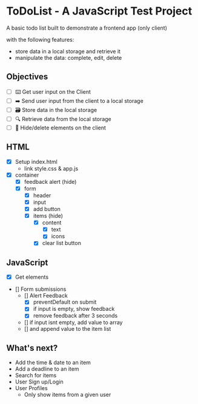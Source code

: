 # ToDoList - A JavaScript Test Project

A basic todo list built to demonstrate a frontend app (only client)

with the following features:

- store data in a local storage and retrieve it
- manipulate the data: complete, edit, delete

## Objectives

- [ ] ⌨️ Get user input on the Client
- [ ] ➡️ Send user input from the client to a local storage
- [ ] 🗃 Store data in the local storage
- [ ] 🔍 Retrieve data from the local storage
- [ ] 🙈 Hide/delete elements on the client

## HTML

- [x] Setup index.html
  - link style.css & app.js
- [x] container
  - [x] feedback alert (hide)
  - [x] form
    - [x] header
    - [x] input
    - [x] add button
    - [x] items (hide)
      - [x] content
        - [x] text
        - [x] icons
      - [x] clear list button

## JavaScript

- [x] Get elements
- [] Form submissions
  - [] Alert Feedback
    - [x] preventDefault on submit
    - [x] if input is empty, show feedback
    - [x] remove feedback after 3 seconds
  - [] if input isnt empty, add value to array
  - [] and append value to the item list

## What's next?

- Add the time & date to an item
- Add a deadline to an item
- Search for items
- User Sign up/Login
- User Profiles
  - Only show items from a given user
